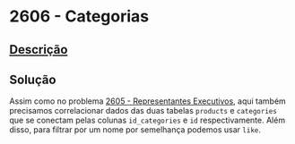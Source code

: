 # 2606 - Categorias

## [Descrição](https://www.beecrowd.com.br/judge/pt/problems/view/2606)

## Solução

Assim como no problema [2605 - Representantes Executivos](../2605/README.md), aqui também precisamos correlacionar dados das duas tabelas `products` e `categories` que se conectam pelas colunas `id_categories` e `id` respectivamente. Além disso, para filtrar por um nome por semelhança podemos usar `like`.